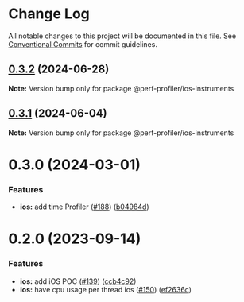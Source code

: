 # Change Log

All notable changes to this project will be documented in this file.
See [Conventional Commits](https://conventionalcommits.org) for commit guidelines.

## [0.3.2](https://github.com/bamlab/flashlight/compare/@perf-profiler/ios-instruments@0.3.1...@perf-profiler/ios-instruments@0.3.2) (2024-06-28)

**Note:** Version bump only for package @perf-profiler/ios-instruments

## [0.3.1](https://github.com/bamlab/flashlight/compare/@perf-profiler/ios-instruments@0.3.0...@perf-profiler/ios-instruments@0.3.1) (2024-06-04)

**Note:** Version bump only for package @perf-profiler/ios-instruments

# 0.3.0 (2024-03-01)

### Features

- **ios:** add time Profiler ([#188](https://github.com/bamlab/flashlight/issues/188)) ([b04984d](https://github.com/bamlab/flashlight/commit/b04984d23fa789288e05c979e980518931414d4c))

# 0.2.0 (2023-09-14)

### Features

- **ios:** add iOS POC ([#139](https://github.com/bamlab/android-performance-profiler/issues/139)) ([ccb4c92](https://github.com/bamlab/android-performance-profiler/commit/ccb4c9249e6a6fd559bd458baa3b6d62da2fb0d6))
- **ios:** have cpu usage per thread ios ([#150](https://github.com/bamlab/android-performance-profiler/issues/150)) ([ef2636c](https://github.com/bamlab/android-performance-profiler/commit/ef2636c8962efa2c2def0f7a5bb6d48969684238))
